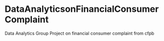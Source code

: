 # DataAnalyticsonFinancialConsumerComplaint
Data Analytics Group Project on financial consumer complaint from cfpb
